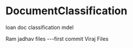 # DocumentClassification
loan doc classification mdel



Ram jadhav files ---first commit
Viraj Files